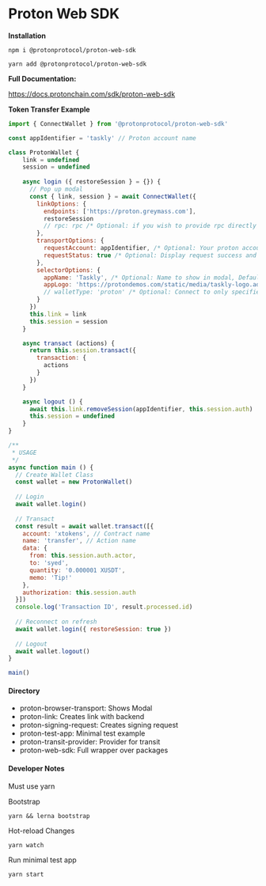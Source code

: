 # Proton Web SDK

**Installation**
```
npm i @protonprotocol/proton-web-sdk
```
```
yarn add @protonprotocol/proton-web-sdk
```

**Full Documentation:**

https://docs.protonchain.com/sdk/proton-web-sdk


**Token Transfer Example**
```javascript
import { ConnectWallet } from '@protonprotocol/proton-web-sdk'

const appIdentifier = 'taskly' // Proton account name

class ProtonWallet {
    link = undefined
    session = undefined
    
    async login ({ restoreSession } = {}) {
      // Pop up modal
      const { link, session } = await ConnectWallet({
        linkOptions: {
          endpoints: ['https://proton.greymass.com'],
          restoreSession
          // rpc: rpc /* Optional: if you wish to provide rpc directly instead of endpoints */
        },
        transportOptions: {
          requestAccount: appIdentifier, /* Optional: Your proton account */
          requestStatus: true /* Optional: Display request success and error messages, Default true */
        },
        selectorOptions: {
          appName: 'Taskly', /* Optional: Name to show in modal, Default 'app' */
          appLogo: 'https://protondemos.com/static/media/taskly-logo.ad0bfb0f.svg' /* Optional: Logo to show in modal */
          // walletType: 'proton' /* Optional: Connect to only specified wallet (e.g. 'proton', 'anchor') */
        }
      })
      this.link = link
      this.session = session
    }

    async transact (actions) {
      return this.session.transact({
        transaction: {
          actions
        }
      })
    }

    async logout () {
      await this.link.removeSession(appIdentifier, this.session.auth)
      this.session = undefined
    }
}

/**
 * USAGE
 */
async function main () {
  // Create Wallet Class
  const wallet = new ProtonWallet()
  
  // Login
  await wallet.login()
  
  // Transact
  const result = await wallet.transact([{
    account: 'xtokens', // Contract name
    name: 'transfer', // Action name
    data: {
      from: this.session.auth.actor,
      to: 'syed',
      quantity: '0.000001 XUSDT',
      memo: 'Tip!'
    },
    authorization: this.session.auth
  }])
  console.log('Transaction ID', result.processed.id)
  
  // Reconnect on refresh
  await wallet.login({ restoreSession: true })
  
  // Logout
  await wallet.logout()
}

main()
```

#### Directory
- proton-browser-transport: Shows Modal
- proton-link: Creates link with backend
- proton-signing-request: Creates signing request
- proton-test-app: Minimal test example
- proton-transit-provider: Provider for transit
- proton-web-sdk: Full wrapper over packages

#### Developer Notes
Must use yarn

Bootstrap
```
yarn && lerna bootstrap
```

Hot-reload Changes
```
yarn watch
```

Run minimal test app
```
yarn start
```
